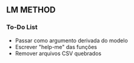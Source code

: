 ## LM METHOD


### To-Do List
- Passar como argumento derivada do modelo
- Escrever "help-me" das funções  
- Remover arquivos CSV quebrados
